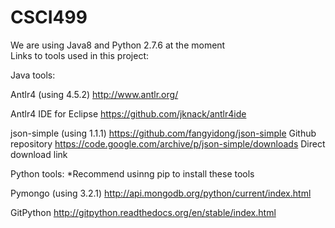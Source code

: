 # CSCI499

We are using Java8 and Python 2.7.6 at the moment  
Links to tools used in this project:

Java tools:

Antlr4 (using 4.5.2)
http://www.antlr.org/

Antlr4 IDE for Eclipse
https://github.com/jknack/antlr4ide

json-simple (using 1.1.1)
https://github.com/fangyidong/json-simple   		   Github repository
https://code.google.com/archive/p/json-simple/downloads    Direct download link


Python tools:  *Recommend usinng pip to install these tools 

Pymongo (using 3.2.1)
http://api.mongodb.org/python/current/index.html

GitPython 
http://gitpython.readthedocs.org/en/stable/index.html
